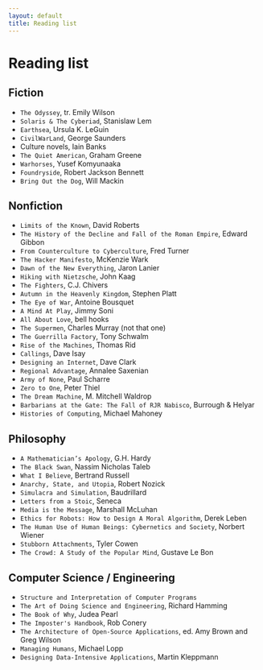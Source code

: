 ```yaml
---
layout: default
title: Reading list
---
```

# Reading list

## Fiction
- `The Odyssey`, tr. Emily Wilson
- `Solaris & The Cyberiad`, Stanislaw Lem
- `Earthsea`, Ursula K. LeGuin
- `CivilWarLand`, George Saunders
- Culture novels, Iain Banks
- `The Quiet American`, Graham Greene
- `Warhorses`, Yusef Komyunaaka
- `Foundryside`, Robert Jackson Bennett
- `Bring Out the Dog`, Will Mackin

## Nonfiction
- `Limits of the Known`, David Roberts
- `The History of the Decline and Fall of the Roman Empire`, Edward Gibbon
- `From Counterculture to Cyberculture`, Fred Turner
- `The Hacker Manifesto`, McKenzie Wark
- `Dawn of the New Everything`, Jaron Lanier
- `Hiking with Nietzsche`, John Kaag
- `The Fighters`, C.J. Chivers
- `Autumn in the Heavenly Kingdom`, Stephen Platt
- `The Eye of War`, Antoine Bousquet
- `A Mind At Play`, Jimmy Soni
- `All About Love`, bell hooks
- `The Supermen`, Charles Murray (not that one)
- `The Guerrilla Factory`, Tony Schwalm
- `Rise of the Machines`, Thomas Rid
- `Callings`, Dave Isay
- `Designing an Internet`, Dave Clark
- `Regional Advantage`, Annalee Saxenian
- `Army of None`, Paul Scharre
- `Zero to One`, Peter Thiel
- `The Dream Machine`, M. Mitchell Waldrop
- `Barbarians at the Gate: The Fall of RJR Nabisco`, Burrough & Helyar
- `Histories of Computing`, Michael Mahoney

## Philosophy
- `A Mathematician’s Apology`, G.H. Hardy
- `The Black Swan`, Nassim Nicholas Taleb
- `What I Believe`, Bertrand Russell
- `Anarchy, State, and Utopia`, Robert Nozick
- `Simulacra and Simulation`, Baudrillard
- `Letters from a Stoic`, Seneca
- `Media is the Message`, Marshall McLuhan
- `Ethics for Robots: How to Design A Moral Algorithm`, Derek Leben
- `The Human Use of Human Beings: Cybernetics and Society`, Norbert Wiener
- `Stubborn Attachments`, Tyler Cowen
- `The Crowd: A Study of the Popular Mind`, Gustave Le Bon

## Computer Science / Engineering
- `Structure and Interpretation of Computer Programs`
- `The Art of Doing Science and Engineering`, Richard Hamming
- `The Book of Why`, Judea Pearl
- `The Imposter's Handbook`, Rob Conery
- `The Architecture of Open-Source Applications`, ed. Amy Brown and Greg Wilson
- `Managing Humans`, Michael Lopp
- `Designing Data-Intensive Applications`, Martin Kleppmann
